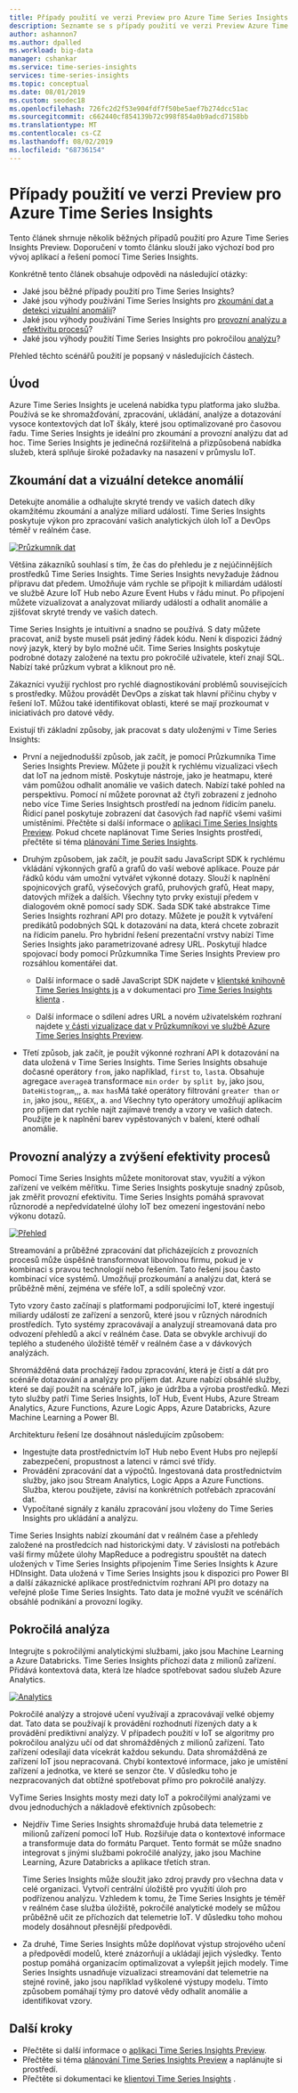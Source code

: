 ```yaml
---
title: Případy použití ve verzi Preview pro Azure Time Series Insights | Microsoft Docs
description: Seznamte se s případy použití ve verzi Preview Azure Time Series Insights.
author: ashannon7
ms.author: dpalled
ms.workload: big-data
manager: cshankar
ms.service: time-series-insights
services: time-series-insights
ms.topic: conceptual
ms.date: 08/01/2019
ms.custom: seodec18
ms.openlocfilehash: 726fc2d2f53e904fdf7f50be5aef7b274dcc51ac
ms.sourcegitcommit: c662440cf854139b72c998f854a0b9adcd7158bb
ms.translationtype: MT
ms.contentlocale: cs-CZ
ms.lasthandoff: 08/02/2019
ms.locfileid: "68736154"
---
```

# <a name="azure-time-series-insights-preview-use-cases"></a>Případy použití ve verzi Preview pro Azure Time Series Insights

Tento článek shrnuje několik běžných případů použití pro Azure Time Series Insights Preview. Doporučení v tomto článku slouží jako výchozí bod pro vývoj aplikací a řešení pomocí Time Series Insights.

Konkrétně tento článek obsahuje odpovědi na následující otázky:

* Jaké jsou běžné případy použití pro Time Series Insights?
* Jaké jsou výhody používání Time Series Insights pro [zkoumání dat a detekci vizuální anomálií](#data-exploration-and-visual-anomaly-detection)?
* Jaké jsou výhody používání Time Series Insights pro [provozní analýzu a efektivitu procesů](#operational-analysis-and-driving-process-efficiency)?
* Jaké jsou výhody použití Time Series Insights pro pokročilou [analýzu](#advanced-analytics)?

Přehled těchto scénářů použití je popsaný v následujících částech.

## <a name="introduction"></a>Úvod

Azure Time Series Insights je ucelená nabídka typu platforma jako služba. Používá se ke shromažďování, zpracování, ukládání, analýze a dotazování vysoce kontextových dat IoT škály, které jsou optimalizované pro časovou řadu. Time Series Insights je ideální pro zkoumání a provozní analýzu dat ad hoc. Time Series Insights je jedinečná rozšiřitelná a přizpůsobená nabídka služeb, která splňuje široké požadavky na nasazení v průmyslu IoT.

## <a name="data-exploration-and-visual-anomaly-detection"></a>Zkoumání dat a vizuální detekce anomálií

Detekujte anomálie a odhalujte skryté trendy ve vašich datech díky okamžitému zkoumání a analýze miliard událostí. Time Series Insights poskytuje výkon pro zpracování vašich analytických úloh IoT a DevOps téměř v reálném čase.

[![Průzkumník dat](media/v2-update-use-cases/data-explorer.svg)](media/v2-update-use-cases/data-explorer.svg#lightbox)

Většina zákazníků souhlasí s tím, že čas do přehledu je z nejúčinnějších prostředků Time Series Insights. Time Series Insights nevyžaduje žádnou přípravu dat předem. Umožňuje vám rychle se připojit k miliardám událostí ve službě Azure IoT Hub nebo Azure Event Hubs v řádu minut. Po připojení můžete vizualizovat a analyzovat miliardy událostí a odhalit anomálie a zjišťovat skryté trendy ve vašich datech.

Time Series Insights je intuitivní a snadno se používá. S daty můžete pracovat, aniž byste museli psát jediný řádek kódu. Není k dispozici žádný nový jazyk, který by bylo možné učit. Time Series Insights poskytuje podrobné dotazy založené na textu pro pokročilé uživatele, kteří znají SQL. Nabízí také průzkum vybrat a kliknout pro ně.

Zákazníci využijí rychlost pro rychlé diagnostikování problémů souvisejících s prostředky. Můžou provádět DevOps a získat tak hlavní příčinu chyby v řešení IoT. Můžou také identifikovat oblasti, které se mají prozkoumat v iniciativách pro datové vědy.  

Existují tři základní způsoby, jak pracovat s daty uloženými v Time Series Insights:

- První a nejjednodušší způsob, jak začít, je pomocí Průzkumníka Time Series Insights Preview. Můžete ji použít k rychlému vizualizaci všech dat IoT na jednom místě. Poskytuje nástroje, jako je heatmapu, které vám pomůžou odhalit anomálie ve vašich datech. Nabízí také pohled na perspektivu. Pomocí ní můžete porovnat až čtyři zobrazení z jednoho nebo více Time Series Insightsch prostředí na jednom řídicím panelu. Řídicí panel poskytuje zobrazení dat časových řad napříč všemi vašimi umístěními. Přečtěte si další informace o [aplikaci Time Series Insights Preview](./time-series-insights-update-explorer.md). Pokud chcete naplánovat Time Series Insights prostředí, přečtěte si téma [plánování Time Series Insights](./time-series-insights-update-plan.md).

- Druhým způsobem, jak začít, je použít sadu JavaScript SDK k rychlému vkládání výkonných grafů a grafů do vaší webové aplikace. Pouze pár řádků kódu vám umožní vytvářet výkonné dotazy. Slouží k naplnění spojnicových grafů, výsečových grafů, pruhových grafů, Heat mapy, datových mřížek a dalších. Všechny tyto prvky existují předem v dialogovém okně pomocí sady SDK. Sada SDK také abstrakce Time Series Insights rozhraní API pro dotazy. Můžete je použít k vytváření predikátů podobných SQL k dotazování na data, která chcete zobrazit na řídicím panelu. Pro hybridní řešení prezentační vrstvy nabízí Time Series Insights jako parametrizované adresy URL. Poskytují hladce spojovací body pomocí Průzkumníka Time Series Insights Preview pro rozsáhlou komentářei dat.

    * Další informace o sadě JavaScript SDK najdete v [klientské knihovně Time Series Insights js](tutorial-explore-js-client-lib.md) a v dokumentaci pro [Time Series Insights klienta](https://github.com/Microsoft/tsiclient) .

    * Další informace o sdílení adres URL a novém uživatelském rozhraní najdete [v části vizualizace dat v Průzkumníkovi ve službě Azure Time Series Insights Preview](time-series-insights-update-explorer.md).

- Třetí způsob, jak začít, je použít výkonné rozhraní API k dotazování na data uložená v Time Series Insights. Time Series Insights obsahuje dočasné operátory `from`, jako například, `first` `to`, `last`a. Obsahuje agregace `average`a transformace `min` `order by` `split by`, jako jsou, `DateHistogram`,,, a. `max` `has`Má také operátory filtrování `greater than` `or` `in`, jako jsou,, `REGEX`,, a. `and` Všechny tyto operátory umožňují aplikacím pro příjem dat rychle najít zajímavé trendy a vzory ve vašich datech. Použijte je k naplnění barev vypěstovaných v balení, které odhalí anomálie.

## <a name="operational-analysis-and-driving-process-efficiency"></a>Provozní analýzy a zvýšení efektivity procesů

Pomocí Time Series Insights můžete monitorovat stav, využití a výkon zařízení ve velkém měřítku. Time Series Insights poskytuje snadný způsob, jak změřit provozní efektivitu. Time Series Insights pomáhá spravovat různorodé a nepředvídatelné úlohy IoT bez omezení ingestování nebo výkonu dotazů.

[![Přehled](media/v2-update-use-cases/overview.svg)](media/v2-update-use-cases/overview.svg#lightbox)

Streamování a průběžné zpracování dat přicházejících z provozních procesů může úspěšně transformovat libovolnou firmu, pokud je v kombinaci s pravou technologií nebo řešením. Tato řešení jsou často kombinací více systémů. Umožňují prozkoumání a analýzu dat, která se průběžně mění, zejména ve sféře IoT, a sdílí společný vzor.

Tyto vzory často začínají s platformami podporujícími IoT, které ingestují miliardy událostí ze zařízení a senzorů, které jsou v různých národních prostředích. Tyto systémy zpracovávají a analyzují streamovaná data pro odvození přehledů a akcí v reálném čase. Data se obvykle archivují do teplého a studeného úložiště téměř v reálném čase a v dávkových analýzách.

Shromážděná data procházejí řadou zpracování, která je čistí a dát pro scénáře dotazování a analýzy pro příjem dat. Azure nabízí obsáhlé služby, které se dají použít na scénáře IoT, jako je údržba a výroba prostředků. Mezi tyto služby patří Time Series Insights, IoT Hub, Event Hubs, Azure Stream Analytics, Azure Functions, Azure Logic Apps, Azure Databricks, Azure Machine Learning a Power BI.

Architekturu řešení lze dosáhnout následujícím způsobem:

- Ingestujte data prostřednictvím IoT Hub nebo Event Hubs pro nejlepší zabezpečení, propustnost a latenci v rámci své třídy.
- Provádění zpracování dat a výpočtů. Ingestovaná data prostřednictvím služby, jako jsou Stream Analytics, Logic Apps a Azure Functions. Služba, kterou použijete, závisí na konkrétních potřebách zpracování dat.
- Vypočítané signály z kanálu zpracování jsou vloženy do Time Series Insights pro ukládání a analýzu.

Time Series Insights nabízí zkoumání dat v reálném čase a přehledy založené na prostředcích nad historickými daty. V závislosti na potřebách vaší firmy můžete úlohy MapReduce a podregistru spouštět na datech uložených v Time Series Insights připojením Time Series Insights k Azure HDInsight. Data uložená v Time Series Insights jsou k dispozici pro Power BI a další zákaznické aplikace prostřednictvím rozhraní API pro dotazy na veřejné ploše Time Series Insights. Tato data je možné využít ve scénářích obsáhlé podnikání a provozní logiky.

## <a name="advanced-analytics"></a>Pokročilá analýza

Integrujte s pokročilými analytickými službami, jako jsou Machine Learning a Azure Databricks. Time Series Insights příchozí data z milionů zařízení. Přidává kontextová data, která lze hladce spotřebovat sadou služeb Azure Analytics.

[![Analytics](media/v2-update-use-cases/advanced-analytics.svg)](media/v2-update-use-cases/advanced-analytics.svg#lightbox)

Pokročilé analýzy a strojové učení využívají a zpracovávají velké objemy dat. Tato data se používají k provádění rozhodnutí řízených daty a k provádění prediktivní analýzy. V případech použití v IoT se algoritmy pro pokročilou analýzu učí od dat shromážděných z milionů zařízení. Tato zařízení odesílají data vícekrát každou sekundu. Data shromážděná ze zařízení IoT jsou nepracovaná. Chybí kontextové informace, jako je umístění zařízení a jednotka, ve které se senzor čte. V důsledku toho je nezpracovaných dat obtížné spotřebovat přímo pro pokročilé analýzy.

VyTime Series Insights mosty mezi daty IoT a pokročilými analýzami ve dvou jednoduchých a nákladově efektivních způsobech:

- Nejdřív Time Series Insights shromažďuje hrubá data telemetrie z milionů zařízení pomocí IoT Hub. Rozšiřuje data o kontextové informace a transformuje data do formátu Parquet. Tento formát se může snadno integrovat s jinými službami pokročilé analýzy, jako jsou Machine Learning, Azure Databricks a aplikace třetích stran.

    Time Series Insights může sloužit jako zdroj pravdy pro všechna data v celé organizaci. Vytvoří centrální úložiště pro využití úloh pro podřízenou analýzu. Vzhledem k tomu, že Time Series Insights je téměř v reálném čase služba úložiště, pokročilé analytické modely se můžou průběžně učit ze příchozích dat telemetrie IoT. V důsledku toho mohou modely dosáhnout přesnější předpovědi.

- Za druhé, Time Series Insights může doplňovat výstup strojového učení a předpovědí modelů, které znázorňují a ukládají jejich výsledky. Tento postup pomáhá organizacím optimalizovat a vylepšit jejich modely. Time Series Insights usnadňuje vizualizaci streamování dat telemetrie na stejné rovině, jako jsou například vyškolené výstupy modelu. Tímto způsobem pomáhají týmy pro datové vědy odhalit anomálie a identifikovat vzory.  

## <a name="next-steps"></a>Další kroky

- Přečtěte si další informace o [aplikaci Time Series Insights Preview](./time-series-insights-update-explorer.md).
- Přečtěte si téma [plánování Time Series Insights Preview](./time-series-insights-update-plan.md) a naplánujte si prostředí.
- Přečtěte si dokumentaci ke [klientovi Time Series Insights](https://github.com/Microsoft/tsiclient) .
